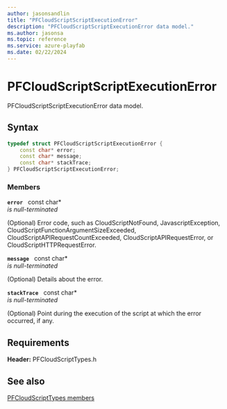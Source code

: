 ```yaml
---
author: jasonsandlin
title: "PFCloudScriptScriptExecutionError"
description: "PFCloudScriptScriptExecutionError data model."
ms.author: jasonsa
ms.topic: reference
ms.service: azure-playfab
ms.date: 02/22/2024
---
```


# PFCloudScriptScriptExecutionError  

PFCloudScriptScriptExecutionError data model.  

## Syntax  
  
```cpp
typedef struct PFCloudScriptScriptExecutionError {  
    const char* error;  
    const char* message;  
    const char* stackTrace;  
} PFCloudScriptScriptExecutionError;  
```
  
### Members  
  
**`error`** &nbsp; const char*  
*is null-terminated*  
  
(Optional) Error code, such as CloudScriptNotFound, JavascriptException, CloudScriptFunctionArgumentSizeExceeded, CloudScriptAPIRequestCountExceeded, CloudScriptAPIRequestError, or CloudScriptHTTPRequestError.
  
**`message`** &nbsp; const char*  
*is null-terminated*  
  
(Optional) Details about the error.
  
**`stackTrace`** &nbsp; const char*  
*is null-terminated*  
  
(Optional) Point during the execution of the script at which the error occurred, if any.
  
  
## Requirements  
  
**Header:** PFCloudScriptTypes.h
  
## See also  
[PFCloudScriptTypes members](../pfcloudscripttypes_members.md)  

  
  
